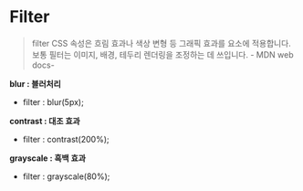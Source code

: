 # __Filter__

> filter CSS 속성은 흐림 효과나 색상 변형 등 그래픽 효과를 요소에 적용합니다. 보통 필터는 이미지, 배경, 테두리 렌더링을 조정하는 데 쓰입니다. - MDN web docs-

__blur : 블러처리__

  * filter : blur(5px);

__contrast : 대조 효과__

  * filter : contrast(200%);

__grayscale : 흑백 효과__
  
  * filter : grayscale(80%);
  

